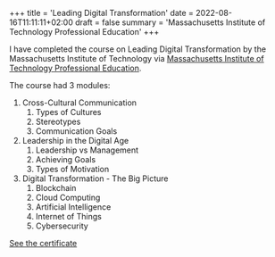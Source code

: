 +++
title = 'Leading Digital Transformation'
date = 2022-08-16T11:11:11+02:00
draft = false
summary = 'Massachusetts Institute of Technology Professional Education'
+++

I have completed the course on Leading Digital Transformation by the Massachusetts Institute of Technology via [Massachusetts Institute of Technology Professional Education](https://professional.mit.edu/).

The course had 3 modules:
1. Cross-Cultural Communication
   1. Types of Cultures
   2. Stereotypes
   3. Communication Goals
2. Leadership in the Digital Age
   1. Leadership vs Management
   2. Achieving Goals
   3. Types of Motivation
3. Digital Transformation - The Big Picture 
   1. Blockchain
   2. Cloud Computing
   3. Artificial Intelligence
   4. Internet of Things
   5. Cybersecurity

[See the certificate](https://www.credential.net/a9282cbf-1dd0-4f22-8a20-c5811910c697#gs.f7y2o6)

